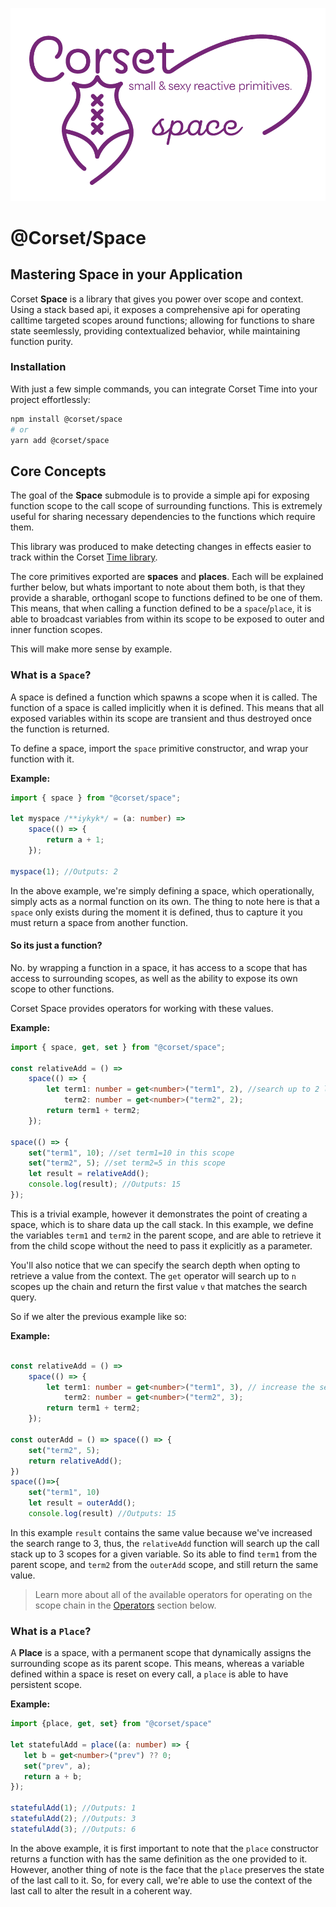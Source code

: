 ![logo](./corset-space-logo.png)

# @Corset/Space

## Mastering Space in your Application

Corset **Space** is a library that gives you power over scope and context. Using a stack based api, it exposes a comprehensive api for operating calltime targeted scopes around functions; allowing for functions to share state seemlessly, providing contextualized behavior, while maintaining function purity.

### Installation

With just a few simple commands, you can integrate Corset Time into your project effortlessly:

```bash
npm install @corset/space
# or
yarn add @corset/space
```

## Core Concepts

The goal of the **Space** submodule is to provide a simple api for exposing function scope to the call scope of surrounding functions. This is extremely useful for sharing necessary dependencies to the functions which require them.

This library was produced to make detecting changes in effects easier to track within the Corset [Time library](../time/readme.md).

The core primitives exported are **spaces** and **places**. Each will be explained further below, but whats important to note about them both, is that they provide a sharable, orthoganl scope to functions defined to be one of them. This means, that when calling a function defined to be a `space`/`place`, it is able to broadcast variables from within its scope to be exposed to outer and inner function scopes.

This will make more sense by example.

### What is a `Space`?

A space is defined a function which spawns a scope when it is called. The function of a space is called implicitly when it is defined. This means that all exposed variables within its scope are transient and thus destroyed once the function is returned.

To define a space, import the `space` primitive constructor, and wrap your function with it.

**Example:**

```ts
import { space } from "@corset/space";

let myspace /**iykyk*/ = (a: number) =>
    space(() => {
        return a + 1;
    });

myspace(1); //Outputs: 2
```

In the above example, we're simply defining a space, which operationally, simply acts as a normal function on its own. The thing to note here is that a `space` only exists during the moment it is defined, thus to capture it you must return a space from another function.

#### So its just a function?

No. by wrapping a function in a space, it has access to a scope that has access to surrounding scopes, as well as the ability to expose its own scope to other functions.

Corset Space provides operators for working with these values.

**Example:**

```ts
import { space, get, set } from "@corset/space";

const relativeAdd = () =>
    space(() => {
        let term1: number = get<number>("term1", 2), //search up to 2 levels up for variable with name "term1"
            term2: number = get<number>("term2", 2);
        return term1 + term2;
    });

space(() => {
    set("term1", 10); //set term1=10 in this scope
    set("term2", 5); //set term2=5 in this scope
    let result = relativeAdd();
    console.log(result); //Outputs: 15
});
```

This is a trivial example, however it demonstrates the point of creating a space, which is to share data up the call stack. In this example, we define the variables `term1` and `term2` in the parent scope, and are able to retrieve it from the child scope without the need to pass it explicitly as a parameter.

You'll also notice that we can specify the search depth when opting to retrieve a value from the context. The `get` operator will search up to `n` scopes up the chain and return the first value `v` that matches the search query.

So if we alter the previous example like so:

**Example:**

```ts

const relativeAdd = () =>
    space(() => {
        let term1: number = get<number>("term1", 3), // increase the search depth to 3
            term2: number = get<number>("term2", 3);
        return term1 + term2;
    });

const outerAdd = () => space(() => {
    set("term2", 5);
    return relativeAdd();
})
space(()=>{
    set("term1", 10)
    let result = outerAdd();
    console.log(result) //Outputs: 15
```

In this example `result` contains the same value because we've increased the search range to 3, thus, the `relativeAdd` function will search up the call stack up to 3 scopes for a given variable. So its able to find `term1` from the parent scope, and `term2` from the `outerAdd` scope, and still return the same value.

> Learn more about all of the available operators for operating on the scope chain in the [Operators](#operators) section below.

### What is a `Place`?

 A **Place** is a space, with a permanent scope that dynamically assigns the surrounding scope as its parent scope. This means, whereas a variable defined within a space is reset on every call, a `place` is able to have persistent scope. 

 **Example:**
 ```ts
import {place, get, set} from "@corset/space"

let statefulAdd = place((a: number) => {
    let b = get<number>("prev") ?? 0;
    set("prev", a);
    return a + b;
});

statefulAdd(1); //Outputs: 1
statefulAdd(2); //Outputs: 3
statefulAdd(3); //Outputs: 6
```
In the above example, it is first important to note that the `place` constructor returns a function with has the same definition as the one provided to it. However, another thing of note is the face that the `place` preserves the state of the last call to it. So, for every call, we're able to use the context of the last call to alter the result in a coherent way. 

